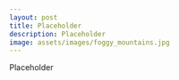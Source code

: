 ```yaml
---
layout: post
title: Placeholder
description: Placeholder
image: assets/images/foggy_mountains.jpg
---
```


Placeholder
